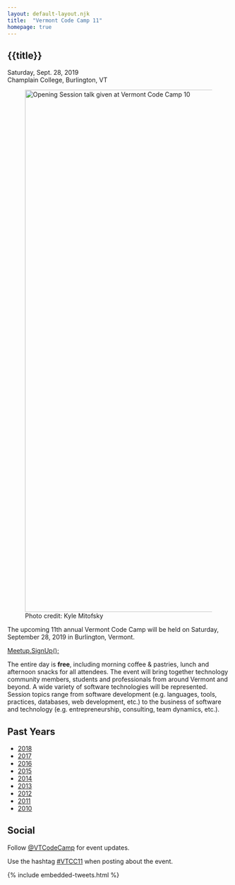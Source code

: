 ```yaml
---
layout: default-layout.njk
title:  "Vermont Code Camp 11"
homepage: true
---
```


<section class="main">
<div class="section-content">

# {{title}}

<div class="text-large">
    Saturday, Sept. 28, 2019 <br/>
    Champlain College, Burlington, VT
</div>

<figure class="landing-image">
    <!-- <img src="/assets/event-sign.jpg" alt="A sign reading 'Vermont Code Campe' with a building in the background"/> -->
    <div class="img-wrap img-wrap-bg" style="--aspect-ratio:1185/590;">
        <img src="/assets/vtcc-event.jpeg" width="1185"
             alt="Opening Session talk given at Vermont Code Camp 10"/>
    </div>
    <figcaption> Photo credit: Kyle Mitofsky </figcaption>
</figure>

The upcoming 11th annual Vermont Code Camp will be held on Saturday, September 28, 2019 in Burlington, Vermont.

<a href="https://www.meetup.com/VTCode/events/261093250/" class="code cta">
    Meetup.SignUp<span class="text-muted" aria-hidden="true">();</span>
</a>


The entire day is **free**, including morning coffee & pastries, lunch and afternoon snacks for all attendees. The event will bring together technology community members, students and professionals from around Vermont and beyond. A wide variety of software technologies will be represented. Session topics range from software development (e.g. languages, tools, practices, databases, web development, etc.) to the business of software and technology (e.g. entrepreneurship, consulting, team dynamics, etc.).

</div>
</section>

<section class="past-years">
<div class="section-content">


## Past Years

* [2018](https://archive.vtcodecamp.org)
* [2017](https://archive.vtcodecamp.org/2017)
* [2016](https://archive.vtcodecamp.org/2016)
* [2015](https://archive.vtcodecamp.org/2015)
* [2014](https://archive.vtcodecamp.org/2014)
* [2013](https://archive.vtcodecamp.org/2013)
* [2012](https://archive.vtcodecamp.org/2012)
* [2011](https://archive.vtcodecamp.org/2011)
* [2010](https://archive.vtcodecamp.org/2010)


</div>
</section>


<section class="social">
<div class="section-content">

## Social

Follow [@VTCodeCamp](https://twitter.com/VTCodeCamp) for event updates.

Use the hashtag [#VTCC11](https://twitter.com/search?q=%23VTCC10) when posting about the event.

</div>
<div class="section-content section-content-wide">

{% include embedded-tweets.html %}

</div>
</section>
